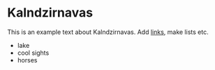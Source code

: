 # Kalndzirnavas

This is an example text about Kalndzirnavas. Add [links](www.google.com), make lists etc.

* lake
* cool sights
* horses